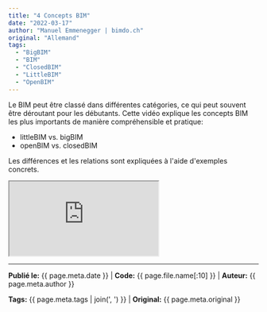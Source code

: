 ```yaml
---
title: "4 Concepts BIM"
date: "2022-03-17"
author: "Manuel Emmenegger | bimdo.ch"
original: "Allemand"
tags: 
  - "BigBIM"
  - "BIM"
  - "ClosedBIM" 
  - "LittleBIM"
  - "OpenBIM"
---
```


Le BIM peut être classé dans différentes catégories, ce qui peut souvent être déroutant pour les débutants. Cette vidéo explique les concepts BIM les plus importants de manière compréhensible et pratique:

- littleBIM vs. bigBIM
- openBIM vs. closedBIM

Les différences et les relations sont expliquées à l'aide d'exemples concrets.

<div class="video-container">
  <iframe src="https://www.youtube.com/embed/0fawSkzh4ec?si=Rn0xpYqpWK2Wa9wM" 
          allowfullscreen>
  </iframe>
</div>


---
**Publié le:** {{ page.meta.date }} | **Code:** {{ page.file.name[:10] }}  | **Auteur:** {{ page.meta.author }}

**Tags:** {{ page.meta.tags | join(', ') }} | **Original:** {{ page.meta.original }}